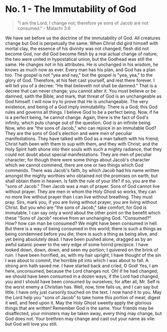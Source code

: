 # No. 1 - The Immutability of God

> "I am the Lord, I change not; therefore ye sons of Jacob are not consumed." - Malachi 3:6

We have set before us the doctrine of the immutability of God. All creatures change but God is perpetually the same. When Christ did gird himself with mortal clay, the essence of his divinity was not changed; flesh did not become God, nor did God become flesh by a real actual change of nature; the two were united in hypostatical union, but the Godhead was still the same. He changes not in his attributes. He is unchanged in his wisdom, he knows as much now as ever. Every man has his plan, and God has a plan too. The gospel is not "yea and nay," but the gospel is "yea, yea," to the glory of God. Therefore, at his feet cast yourself, and rest there forever. I will tell you of a decree: "He that believeth not shall be damned." That is a decree that can never change; you cannot alter it. You must believe or be damned, saith the Bible; and mark, that threat of God is an unchangeable as God himself. I will now try to prove that He is unchangeable. The very existence, and being of a God imply immutability. There is a God; this God rules and governs all things. I believe God to be a perfect being. Now, if he is a perfect being, he cannot change. Again, there is the fact of God's infinity, which puts change out of the question. God is an infinite being. Now, who are "the sons of Jacob," who can rejoice in an immutable God? They are the sons of God's election and were men of peculiar manifestations. They have talked with God as a man talketh with his friend; Christ hath been with them to sup with them, and they with Christ; and the Holy Spirit hath shone into their souls with such a mighty radiance, that they could not doubt about special manifestations. They are men of peculiar character; for though there were some things about Jacob's character which we cannot commend, there are one or two things which God commends. There was Jacob's faith, by which Jacob had his name written amongst the mighty worthies who obtained not the promises on earth, but shall obtain them in heaven. Is faith the rule of your life? if so, you are the "sons of Jacob." Then Jacob was a man of prayer. Sons of God cannot live without prayer. They are men in whom the Holy Ghost so works, they can no more live without prayer than I can live without breathing. They must pray. Sirs, mark you, if you are living without prayer, you are living without Christ. But you who are "the sons of Jacob," take comfort, for God is immutable. I can say only a word about the other point on the benefit which these "Sons of Jacob" receive from an unchanging God. "Consumed?" How? how can man be consumed? We might have been consumed in hell. But there is a way of being consumed in this world; there is such a things as being condemned before you die; there is such a thing as being alive, and yet being absolutely dead. I have been pushed alone, dragged as by an awful satanic power to the very edge of some horrid precipice. I have looked down, down, down, and seen my portion; I quivered on the brink of ruin. I have been horrified, as, with my hair upright, I have thought of the sin I was about to commit, the horrible pit into which I was about to fall. A strong arm hath saved me. I have started back and cried, O God! Yes, I am here, unconsumed, because the Lord changes not. Oh! if he had changed, we should have been consumed in a dozen ways; if the Lord had changed, you and I should have been consumed by ourselves; for after all, Mr. Self is the worst enemy a Christian has. Well, now, time fails us, and I can say but little. I have only just cursorily touched on the text. I now hand it to you. May the Lord help you "sons of Jacob" to take home this portion of meat; digest it well, and feed upon it. May the Holy Ghost sweetly apply the glorious things that are written! Remember God is the same. Your friends may be disaffected, your ministers may be taken away, every thing may change, but God does not. Your brethren may change and cast out your name as vile: but God will love you still. 
